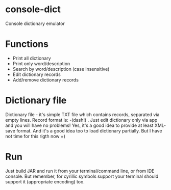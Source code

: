 # console-dict
Console dictionary emulator

# Functions
* Print all dictionary
* Print only word/description
* Search by word/description (case insensitive)
* Edit dictionary records
* Add/remove dictionary records

# Dictionary file
Dictionary file - it's simple TXT file which contains records, separated via empty lines. Record format is: <WORD> -(dash!) <VALUE>. Just edit dictionary only via app and you will have no problems! Yes, it's a good idea to provide at least XML-save format. And it's a good idea too to load dictionary partially. But I have not time for this rigth now =)

# Run
Just build JAR and run it from your terminal/command line, or from IDE console. But remember, for cyrillic symbols support your terminal should support it (appropriate encoding) too.
